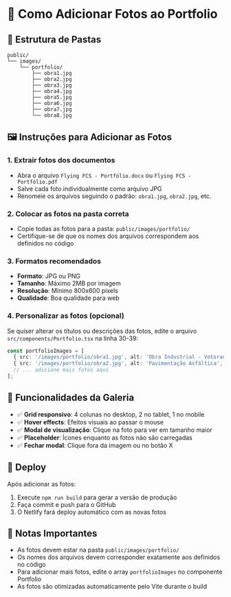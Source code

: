 # 📸 Como Adicionar Fotos ao Portfolio

## 📁 Estrutura de Pastas
```
public/
└── images/
    └── portfolio/
        ├── obra1.jpg
        ├── obra2.jpg
        ├── obra3.jpg
        ├── obra4.jpg
        ├── obra5.jpg
        ├── obra6.jpg
        ├── obra7.jpg
        └── obra8.jpg
```

## 🖼️ Instruções para Adicionar as Fotos

### 1. **Extrair fotos dos documentos**
- Abra o arquivo `Flying FCS - Portfólio.docx` ou `Flying FCS - Portfólio.pdf`
- Salve cada foto individualmente como arquivo JPG
- Renomeie os arquivos seguindo o padrão: `obra1.jpg`, `obra2.jpg`, etc.

### 2. **Colocar as fotos na pasta correta**
- Copie todas as fotos para a pasta: `public/images/portfolio/`
- Certifique-se de que os nomes dos arquivos correspondem aos definidos no código

### 3. **Formatos recomendados**
- **Formato**: JPG ou PNG
- **Tamanho**: Máximo 2MB por imagem
- **Resolução**: Mínimo 800x600 pixels
- **Qualidade**: Boa qualidade para web

### 4. **Personalizar as fotos (opcional)**
Se quiser alterar os títulos ou descrições das fotos, edite o arquivo `src/components/Portfolio.tsx` na linha 30-39:

```typescript
const portfolioImages = [
  { src: '/images/portfolio/obra1.jpg', alt: 'Obra Industrial - Votorantim', title: 'Construção Industrial' },
  { src: '/images/portfolio/obra2.jpg', alt: 'Pavimentação Asfáltica', title: 'Pavimentação' },
  // ... adicione mais fotos aqui
];
```

## 🎯 Funcionalidades da Galeria

- ✅ **Grid responsivo**: 4 colunas no desktop, 2 no tablet, 1 no mobile
- ✅ **Hover effects**: Efeitos visuais ao passar o mouse
- ✅ **Modal de visualização**: Clique na foto para ver em tamanho maior
- ✅ **Placeholder**: Ícones enquanto as fotos não são carregadas
- ✅ **Fechar modal**: Clique fora da imagem ou no botão X

## 🚀 Deploy

Após adicionar as fotos:
1. Execute `npm run build` para gerar a versão de produção
2. Faça commit e push para o GitHub
3. O Netlify fará deploy automático com as novas fotos

## 📝 Notas Importantes

- As fotos devem estar na pasta `public/images/portfolio/`
- Os nomes dos arquivos devem corresponder exatamente aos definidos no código
- Para adicionar mais fotos, edite o array `portfolioImages` no componente Portfolio
- As fotos são otimizadas automaticamente pelo Vite durante o build
